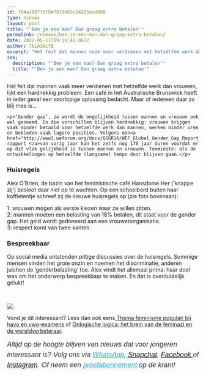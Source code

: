 ```yaml
---
id: 764a188776f847b19d83c34205ead680
type: nieuws
layout: post
title: "'Ben je een man? Dan graag extra betalen'"
permalink: /nieuws/ben-je-een-man-dan-graag-extra-betalen/
date: 2022-05-11T19:16:41.067Z
author: 7biA1WiYB
excerpt: "Het feit dat mannen vaak meer verdienen met hetzelfde werk dan vrouwen, lijkt een hardnekkig probleem. Een café in het Australische Brunswick heeft in ieder geval een voorlopige oplossing bedacht. Maar of iedereen daar zo blij mee is…  "
seo:
  description: "'Ben je een man? Dan graag extra betalen'"
  title: "'Ben je een man? Dan graag extra betalen'"
---
```

Het feit dat mannen vaak meer verdienen met hetzelfde werk dan vrouwen, lijkt een hardnekkig probleem. Een café in het Australische Brunswick heeft in ieder geval een voorlopige oplossing bedacht. Maar of iedereen daar zo blij mee is…  

    <p>‘Gender gap’, zo wordt de ongelijkheid tussen mannen en vrouwen ook wel genoemd. En die verschillen blijven hardnekkig: vrouwen krijgen vaak minder betaald voor hetzelfde werk dan mannen, werken minder uren en bekleden vaak lagere posities. Volgens een<a href="http://www3.weforum.org/docs/GGGR16/WEF_Global_Gender_Gap_Report_2016.pdf"> rapport </a>van vorig jaar kan het zelfs nog 170 jaar duren voordat er op dit vlak gelijkheid is tussen mannen en vrouwen. Tenminste: als de ontwikkelingen op hetzelfde (langzame) tempo door blijven gaan.</p>
<h3>Huisregels</h3>
<p>Alex O’Brien, de bazin van het feministische café Hansdome Her (‘knappe zij’) besloot daar niet op te wachten. Op een schoolbord buiten haar koffietentje schreef zij de nieuwe huisregels op (zie foto bovenaan):</p>
<p>1: vrouwen mogen als eerste kiezen waar ze willen zitten.<br>2: mannen moeten een belasting van 18% betalen, dit staat voor de gender gap. Het geld wordt gedoneerd aan een vrouwenorganisatie.<br>3: respect komt van twee kanten.</p>
<h3>Bespreekbaar</h3>
<p>Op social media ontstonden pittige discussies over de huisregels. Sommige mensen vinden het grote onzin en noemen het discriminatie, anderen juichen de ‘genderbelasting’ toe. Alex vindt het allemaal prima: haar doel was om het onderwerp bespreekbaar te maken. En dat is overduidelijk gelukt!</p>
<p> </p>
<div class="kader">
<p><img class="kaderafbeelding" src="https://original.sevendays.nl/sites/default/files/ff.png"></p>
<p>Vond je dit interessant? Lees dan ook eens<a href="https://original.sevendays.nl/lifestyle/fenna-17-van-hoefwijzer-over-het-succes-van-paardentubers" target="_blank"> </a><a href="https://original.sevendays.nl/school/thema-feminisme-populair-bij-havo-en-vwo-examens">Thema feminisme populair bij havo en vwo-examens</a> of <a href="https://original.sevendays.nl/blog/onlogische-logica-het-brein-van-de-feminazi-en-de-wereldverbeteraar">Onlogische logica: het brein van de feminazi en de wereldverbeteraar</a>.</p>
<p><em style="box-sizing: inherit; color: rgb(51, 51, 51); font-family: &quot;PT Sans&quot;, sans-serif; font-size: 18px; line-height: 27px;">Altijd op de hoogte blijven van nieuws dat voor jongeren interessant is? Volg ons via </em><em style="box-sizing: inherit; color: rgb(34, 179, 224); transition: color 0.3s ease; font-family: &quot;PT Sans&quot;, sans-serif; font-size: 18px; line-height: 27px;"><a href="https://original.sevendays.nl/whatsapp" style="box-sizing: inherit; color: rgb(34, 179, 224); transition: color 0.3s ease; font-family: &quot;PT Sans&quot;, sans-serif; font-size: 18px; line-height: 27px;">WhatsApp</a></em><em style="box-sizing: inherit; color: rgb(51, 51, 51); font-family: &quot;PT Sans&quot;, sans-serif; font-size: 18px; line-height: 27px;">,</em><em style="box-sizing: inherit; color: rgb(34, 179, 224); transition: color 0.3s ease; font-family: &quot;PT Sans&quot;, sans-serif; font-size: 18px; line-height: 27px;"><a href="https://original.sevendays.nl/whatsapp" style="box-sizing: inherit; color: rgb(34, 179, 224); transition: color 0.3s ease; font-family: &quot;PT Sans&quot;, sans-serif; font-size: 18px; line-height: 27px;"> </a></em><em style="box-sizing: inherit; color: rgb(51, 51, 51); font-family: &quot;PT Sans&quot;, sans-serif; font-size: 18px; line-height: 27px;"><a href="https://www.snapchat.com/add/sevendaysnl">Snapchat</a>, <a href="https://www.facebook.com/7Daysnl?ref=bookmarks">Facebook </a>of <a href="https://instagram.com/7DAysnl/">Instagram</a>. Of </em><em style="box-sizing: inherit; color: rgb(51, 51, 51); font-family: &quot;PT Sans&quot;, sans-serif; font-size: 18px; line-height: 27px;">neem een </em><a href="https://abonneren.sevendays.nl/abonneren/abonnementen/ae/artikel" style="box-sizing: inherit; color: rgb(34, 179, 224); transition: color 0.3s ease; font-family: &quot;PT Sans&quot;, sans-serif; font-size: 18px; line-height: 27px;"><em style="box-sizing: inherit;">proefabonnement </em></a><em style="box-sizing: inherit; color: rgb(51, 51, 51); font-family: &quot;PT Sans&quot;, sans-serif; font-size: 18px; line-height: 27px;">op de krant!</em></p>
</div>
  
